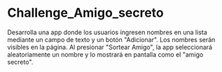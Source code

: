 # Challenge_Amigo_secreto
Desarrolla una app donde los usuarios ingresen nombres en una lista mediante un campo de texto y un botón "Adicionar". Los nombres serán visibles en la página. Al presionar "Sortear Amigo", la app seleccionará aleatoriamente un nombre y lo mostrará en pantalla como el "amigo secreto".
